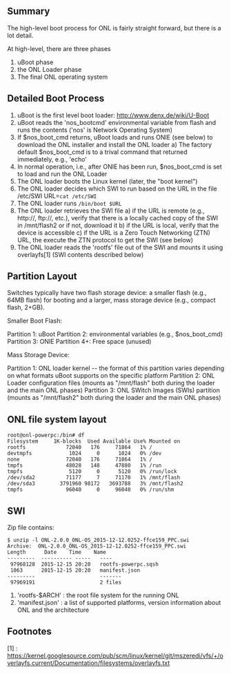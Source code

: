 Summary
---------

The high-level boot process for ONL is fairly straight forward, but there is a lot detail.

At high-level, there are three phases
1. uBoot phase
2. the ONL Loader phase
3. The final ONL operating system


Detailed Boot Process
--------------------------

1. uBoot is the first level boot loader: http://www.denx.de/wiki/U-Boot
2. uBoot reads the 'nos_bootcmd' environmental variable from flash and runs the contents
    ('nos' is Network Operating System)
4. If $nos_boot_cmd returns, uBoot loads and runs ONIE (see below) to download the ONL installer and install the ONL loader
    a) The factory default $nos_boot_cmd is to a trival command that returned immediately, e.g., 'echo'
5. In normal operation, i.e., after ONIE has been run, $nos_boot_cmd is set to load and run the ONL Loader
6. The ONL loader boots the Linux kernel (later, the "boot kernel") 
7. The ONL loader decides which SWI to run based on the URL in the file /etc/SWI
    URL=`cat /etc/SWI`
8. The ONL loader runs `/bin/boot $URL`
9. The ONL loader retrieves the SWI file
    a) if the URL is remote (e.g., http://, ftp://, etc.), verify that there is a locally cached copy
        of the SWI in /mnt/flash2 or if not, download it
    b) if the URL is local, verify that the device is accessible
    c) if the URL is a Zero Touch Networking (ZTN) URL, the execute the ZTN protocol to get the SWI (see below)
10. The ONL loader reads the 'rootfs' file out of the SWI and mounts it using overlayfs[1] (SWI contents described below)





Partition Layout
------------------

Switches typically have two flash storage device: a smaller flash (e.g.,
64MB flash) for booting and a larger, mass storage device (e.g., compact
flash, 2+GB).


Smaller Boot Flash:

Partition 1: uBoot
Partition 2: environmental variables (e.g., $nos_boot_cmd)
Partition 3: ONIE
Partition 4+: Free space (unused)

Mass Storage Device:

Partition 1: ONL loader kernel  -- the format of this partition varies depending on what formats uBoot supports on the specific platform
Partition 2: ONL Loader configuration files (mounts as "/mnt/flash" both during the loader and the main ONL phases)
Partition 3: ONL SWitch Images (SWIs) partition (mounts as "/mnt/flash2" both during the loader and the main ONL phases)

ONL file system layout
-----------------------

    root@onl-powerpc:/bin# df
    Filesystem     1K-blocks  Used Available Use% Mounted on
    rootfs             72040   176     71864   1% /
    devtmpfs            1024     0      1024   0% /dev
    none               72040   176     71864   1% /
    tmpfs              48028   148     47880   1% /run
    tmpfs               5120     0      5120   0% /run/lock
    /dev/sda2          71177     7     71170   1% /mnt/flash
    /dev/sda3        3791960 98172   3693788   3% /mnt/flash2
    tmpfs              96040     0     96040   0% /run/shm


SWI
--------

Zip file contains:

    $ unzip -l ONL-2.0.0_ONL-OS_2015-12-12.0252-ffce159_PPC.swi
    Archive:  ONL-2.0.0_ONL-OS_2015-12-12.0252-ffce159_PPC.swi
    Length      Date    Time    Name
    ---------  ---------- -----   ----
     97968128  2015-12-15 20:20   rootfs-powerpc.sqsh
     1063      2015-12-15 20:20   manifest.json
    ---------                     -------
     97969191                     2 files

1. 'rootfs-$ARCH'   : the root file system for the running ONL
2. 'manifest.json'  : a list of supported platforms, version information about ONL and the architecture




Footnotes
-----------

[1] : https://kernel.googlesource.com/pub/scm/linux/kernel/git/mszeredi/vfs/+/overlayfs.current/Documentation/filesystems/overlayfs.txt
